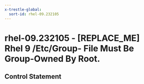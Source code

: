 ```yaml
---
x-trestle-global:
  sort-id: rhel-09.232105
---
```


# rhel-09.232105 - \[REPLACE_ME\] Rhel 9 /Etc/Group- File Must Be Group-Owned By Root.

## Control Statement
